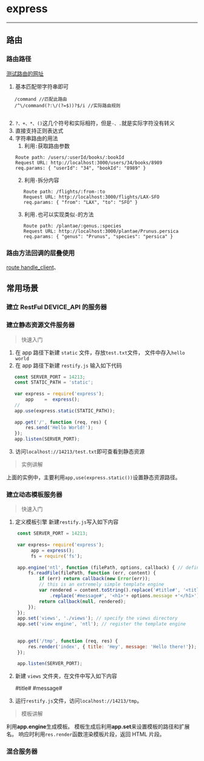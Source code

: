 express
===
---

## 路由

### 路由路径
[测试路由的网址](http://forbeslindesay.github.io/express-route-tester/?_ga=1.150002550.111570145.1472432629)
1. 基本匹配带字符串即可
```regexp
   /command //匹配此路由
   /^\/command(?:\/(?=$))?$/i //实际路由规则
   
```
2. `?、+、*、()`这几个符号和实际相符，但是`-、.`就是实际字符没有转义
3. 直接支持正则表达式
4. 字符串路由的用法
    1. 利用`:`获取路由参数
    ```
    Route path: /users/:userId/books/:bookId
    Request URL: http://localhost:3000/users/34/books/8989
    req.params: { "userId": "34", "bookId": "8989" }    
    ```
    2. 利用`-`拆分内容
    ```
       Route path: /flights/:from-:to
       Request URL: http://localhost:3000/flights/LAX-SFO
       req.params: { "from": "LAX", "to": "SFO" } 
    ```
    3. 利用`.`也可以实现类似`-`的方法
    ```
       Route path: /plantae/:genus.:species
       Request URL: http://localhost:3000/plantae/Prunus.persica
       req.params: { "genus": "Prunus", "species": "persica" } 
    ```

### 路由方法回调的层叠使用
[route handle_client](http://expressjs.com/en/guide/routing.html)、


## 常用场景
### 建立 RestFul DEVICE_API 的服务器

### 建立静态资源文件服务器
> 快速入门
1.  在 app 路径下新建 `static` 文件，存放`test.txt`文件，
文件中存入`hello world`
2. 在 app 路径下新建 `restify.js` 输入如下代码
```js
   const SERVER_PORT = 14213;
   const STATIC_PATH = 'static';
   
   var express = require('express');
       app    =  express();
   //
   app.use(express.static(STATIC_PATH));
   
   app.get('/', function (req, res) {
       res.send('Hello World!');
   });
   app.listen(SERVER_PORT); 
```
3. 访问`localhost://14213/test.txt`即可查看到静态资源

> 实例讲解

上面的实例中，主要利用`app,use(express.static())`设置静态资源路径。

### 建立动态模板服务器

> 快速入门

1. 定义模板引擎
新建`restify.js`写入如下内容
```js
    const SERVER_PORT = 14213;
    
    var express= require('express');
         app = express();
         fs = require('fs');
    
    app.engine('ntl', function (filePath, options, callback) { // define the template engine
        fs.readFile(filePath, function (err, content) {
            if (err) return callback(new Error(err));
            // this is an extremely simple template engine
            var rendered = content.toString().replace('#title#', '<title>'+ options.title +'</title>')
                .replace('#message#', '<h1>'+ options.message +'</h1>');
            return callback(null, rendered);
        });
    });
    app.set('views', './views'); // specify the views directory
    app.set('view engine', 'ntl'); // register the template engine
    
    
    app.get('/tmp', function (req, res) {
        res.render('index', { title: 'Hey', message: 'Hello there!'});
    });
    
    app.listen(SERVER_PORT);
```
2. 新建 `views` 文件夹，在文件中写入如下内容
  
    
    #title#
    #message#

3. 运行`restify.js`文件，访问`localhost://14213/tmp`。

> 模板讲解

利用**app.engine**生成模板。
模板生成后利用**app.set**来设置模板的路径和扩展名。
响应时利用`res.render`函数渲染模板片段，返回 HTML 片段。
### 混合服务器



